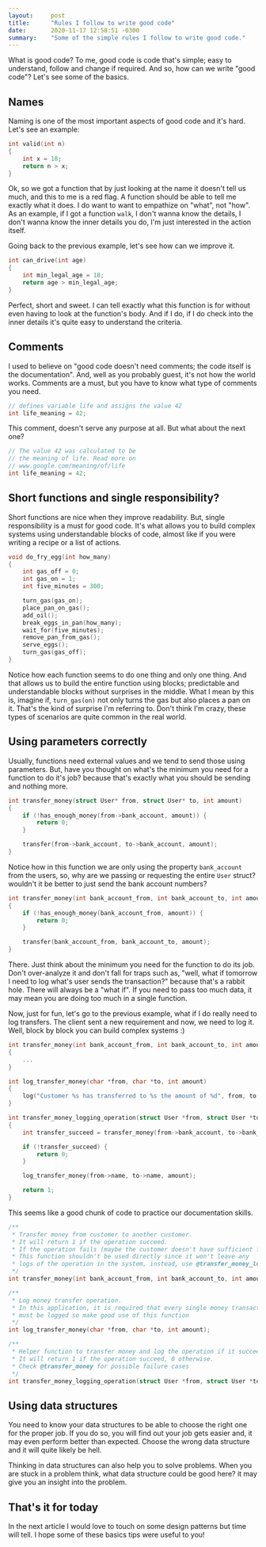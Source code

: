 ```yaml
---
layout:     post
title:      "Rules I follow to write good code"
date:       2020-11-17 12:58:51 -0300
summary:    "Some of the simple rules I follow to write good code."
---
```


What is good code? To me, good code is code that's simple; easy to understand, follow 
and change if required. And so, how can we write "good code"? Let's see some of 
the basics.

## Names

Naming is one of the most important aspects of good code and it's hard. Let's 
see an example:

```c
int valid(int n)
{
    int x = 18;
    return n > x;
}
```

Ok, so we got a function that by just looking at the name it doesn't tell us 
much, and this to me is a red flag. A function should be able to tell me 
exactly what it does. I do want to want to empathize on "what", not "how". As 
an example, if I got a function `walk`, I don't wanna know the details, I don't 
wanna know the inner details you do, I'm just interested in the action itself.

Going back to the previous example, let's see how can we improve it.

```c
int can_drive(int age)
{
    int min_legal_age = 18;
    return age > min_legal_age;
}
```

Perfect, short and sweet. I can tell exactly what this function is for without 
even having to look at the function's body. And if I do, if I do check into the 
inner details it's quite easy to understand the criteria.

## Comments

I used to believe on "good code doesn't need comments; the code itself is 
the documentation". And, well as you probably guest, it's not how the world works.
Comments are a must, but you have to know what type of comments you need.

```c
// defines variable life and assigns the value 42
int life_meaning = 42;
```

This comment, doesn't serve any purpose at all. But what about the next one?

```c
// The value 42 was calculated to be
// the meaning of life. Read more on 
// www.google.com/meaning/of/life
int life_meaning = 42;
```

## Short functions and single responsibility?

Short functions are nice when they improve readability. But, single 
responsibility is a must for good code. It's what allows you to build 
complex systems using understandable blocks of code, almost like if you 
were writing a recipe or a list of actions.

```c
void do_fry_egg(int how_many)
{
    int gas_off = 0;
    int gas_on = 1;
    int five_minutes = 300;

    turn_gas(gas_on);
    place_pan_on_gas();
    add_oil();
    break_eggs_in_pan(how_many);
    wait_for(five_minutes);
    remove_pan_from_gas();
    serve_eggs();
    turn_gas(gas_off);
}
```

Notice how each function seems to do one thing and only one thing. And that 
allows us to build the entire function using blocks; predictable and understandable 
blocks without surprises in the middle. What I mean by this is, imagine if, 
`turn_gas(on)` not only turns the gas but also places a pan on it. That's the kind 
of surprise I'm referring to. Don't think I'm crazy, these types of scenarios are quite 
common in the real world.

## Using parameters correctly

Usually, functions need external values and we tend to send those using parameters. 
But, have you thought on what's the minimum you need for a function to 
do it's job? because that's exactly what you should be sending and nothing more.

```c
int transfer_money(struct User* from, struct User* to, int amount)
{
    if (!has_enough_money(from->bank_account, amount)) {
        return 0;
    }

    transfer(from->bank_account, to->bank_account, amount);
}
```

Notice how in this function we are only using the property `bank_account` from 
the users, so, why are we passing or requesting the entire `User` struct? wouldn't 
it be better to just send the bank account numbers?

```c
int transfer_money(int bank_account_from, int bank_account_to, int amount)
{
    if (!has_enough_money(bank_account_from, amount)) {
        return 0;
    }

    transfer(bank_account_from, bank_account_to, amount);
}
```

There. Just think about the minimum you need for the function to do its job. 
Don't over-analyze it and don't fall for traps such as, "well, what if tomorrow 
I need to log what's user sends the transaction?" because that's a rabbit hole. 
There will always be a "what if". If you need to pass too much data, it may mean 
you are doing too much in a single function.

Now, just for fun, let's go to the previous example, what if I do really need to log 
transfers. The client sent a new requirement and now, we need to log it. Well, 
block by block you can build complex systems :)

```c
int transfer_money(int bank_account_from, int bank_account_to, int amount)
{
    ...
}

int log_transfer_money(char *from, char *to, int amount)
{
    log("Customer %s has transferred to %s the amount of %d", from, to, amount);
}

int transfer_money_logging_operation(struct User *from, struct User *to, int amount)
{
    int transfer_succeed = transfer_money(from->bank_account, to->bank_account, amount);

    if (!transfer_succeed) {
        return 0;
    }

    log_transfer_money(from->name, to->name, amount);

    return 1;
}
```

This seems like a good chunk of code to practice our documentation skills.

```c
/**
 * Transfer money from customer to another customer.
 * It will return 1 if the operation succeed.
 * If the operation fails (maybe the customer doesn't have sufficient funds), 0 will be returned
 * This function shouldn't be used directly since it won't leave any 
 * logs of the operation in the system, instead, use @transfer_money_logging_operation
 */
int transfer_money(int bank_account_from, int bank_account_to, int amount);

/**
 * Log money transfer operation.
 * In this application, it is required that every single money transaction 
 * must be logged so make good use of this function
 */
int log_transfer_money(char *from, char *to, int amount);

/**
 * Helper function to transfer money and log the operation if it succeed.
 * It will return 1 if the operation succeed, 0 otherwise.
 * Check @transfer_money for possible failure cases
 */
int transfer_money_logging_operation(struct User *from, struct User *to, int amount);
```

## Using data structures

You need to know your data structures to be able to choose the right one for 
the proper job. If you do so, you will find out your job gets easier and, it 
may even perform better than expected. Choose the wrong data structure and 
it will quite likely be hell.

Thinking in data structures can also help you to solve problems. When you are 
stuck in a problem think, what data structure could be good here? it may 
give you an insight into the problem.

## That's it for today

In the next article I would love to touch on some design patterns but time will 
tell. I hope some of these basics tips were useful to you!